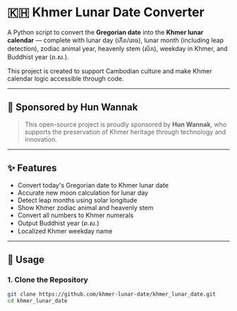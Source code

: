 # 🇰🇭 Khmer Lunar Date Converter

A Python script to convert the **Gregorian date** into the **Khmer lunar calendar** — complete with lunar day (កើត/រោច), lunar month (including leap detection), zodiac animal year, heavenly stem (ស័ក), weekday in Khmer, and Buddhist year (ព.ស.).  

This project is created to support Cambodian culture and make Khmer calendar logic accessible through code.

---

## 🙏 Sponsored by Hun Wannak

> This open-source project is proudly sponsored by **Hun Wannak**, who supports the preservation of Khmer heritage through technology and innovation.

---

## ✨ Features

- Convert today's Gregorian date to Khmer lunar date
- Accurate new moon calculation for lunar day
- Detect leap months using solar longitude
- Show Khmer zodiac animal and heavenly stem
- Convert all numbers to Khmer numerals
- Output Buddhist year (ព.ស.)
- Localized Khmer weekday name

---

## 🚀 Usage

### 1. Clone the Repository

```bash
git clone https://github.com/khmer-lunar-date/khmer_lunar_date.git
cd khmer_lunar_date
